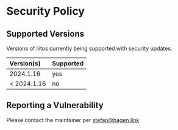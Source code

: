 # Security Policy

## Supported Versions

Versions of liitos currently being supported with security updates.

| Version(s)  | Supported |
|:------------|:----------|
| 2024.1.16   | yes       |
| < 2024.1.16 | no        |

## Reporting a Vulnerability

Please contact the maintainer per stefan@hagen.link
